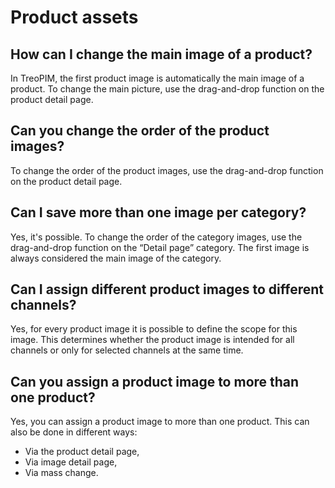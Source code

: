 # Product assets



## How can I change the main image of a product?

In TreoPIM, the first product image is automatically the main image of a product. To change the main picture, use the drag-and-drop function on the product detail page.



## Can you change the order of the product images?

To change the order of the product images, use the drag-and-drop function on the product detail page.



## Can I save more than one image per category?

Yes, it's possible. To change the order of the category images, use the drag-and-drop function on the “Detail page” category. The first image is always considered the main image of the category.



## Can I assign different product images to different channels?

Yes, for every product image it is possible to define the scope for this image. This determines whether the product image is intended for all channels or only for selected channels at the same time.



## Can you assign a product image to more than one product?

Yes, you can assign a product image to more than one product. This can also be done in different ways:

- Via the product detail page,
- Via image detail page,
- Via mass change.
